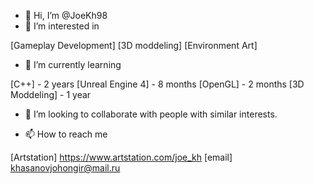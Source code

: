 - 👋 Hi, I’m @JoeKh98
- 👀 I’m interested in 

[Gameplay Development] 
[3D moddeling] 
[Environment Art]

- 🌱 I’m currently learning 

[C++] - 2 years
[Unreal Engine 4] - 8 months
[OpenGL] - 2 months
[3D Moddeling] - 1 year


- 💞️ I’m looking to collaborate with people with similar interests.

- 📫 How to reach me 

[Artstation] https://www.artstation.com/joe_kh
[email] khasanovjohongir@mail.ru

<!---
JoeKh98/JoeKh98 is a ✨ special ✨ repository because its `README.md` (this file) appears on your GitHub profile.
You can click the Preview link to take a look at your changes.
--->

